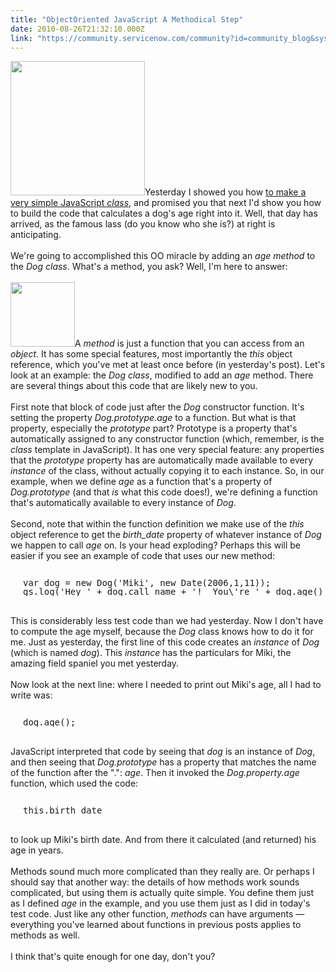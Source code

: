 ```yaml
---
title: "ObjectOriented JavaScript A Methodical Step"
date: 2010-08-26T21:32:10.000Z
link: "https://community.servicenow.com/community?id=community_blog&sys_id=a6ecae65dbd0dbc01dcaf3231f96196a"
---
```

<p><img  alt="" class="jive-image" src="c88d5042db5c9fc03eb27a9e0f961951.iix" style="width: auto; height: 215px;" />Yesterday I showed you how <a href="/community?id=community_blog&sys_id=228c2ae1dbd0dbc01dcaf3231f96197e">to make a very simple JavaScript <i>class</i></a>, and promised you that next I'd show you how to build the code that calculates a dog's age right into it. Well, that day has arrived, as the famous lass (do you know who she is?) at right is anticipating.<br /><br />We're going to accomplished this OO miracle by adding an <i>age method</i> to the <i>Dog class</i>. What's a method, you ask? Well, I'm here to answer:<br /><!--break--><br /><img  alt="" class="jive-image" src="507eb731db18d3041dcaf3231f96199c.iix" style="width: auto; height: 103px;" />A <i>method</i> is just a function that you can access from an <i>object</i>. It has some special features, most importantly the <i>this</i> object reference, which you've met at least once before (in yesterday's post). Let's look at an example: the <i>Dog class</i>, modified to add an <i>age</i> method. There are several things about this code that are likely new to you.<br /><br />First note that block of code just after the <i>Dog</i> constructor function. It's setting the property <i>Dog.prototype.age</i> to a function. But what is that property, especially the <i>prototype</i> part? Prototype is a property that's automatically assigned to any constructor function (which, remember, is the <i>class</i> template in JavaScript). It has one very special feature: any properties that the <i>prototype</i> property has are automatically made available to every <i>instance</i> of the class, without actually copying it to each instance. So, in our example, when we define <i>age</i> as a function that's a property of <i>Dog.prototype</i> (and that <i>is</i> what this code does!), we're defining a function that's automatically available to every instance of <i>Dog</i>. <br /><br />Second, note that within the function definition we make use of the <i>this</i> object reference to get the <i>birth_date</i> property of whatever instance of <i>Dog</i> we happen to call <i>age</i> on. Is your head exploding? Perhaps this will be easier if you see an example of code that uses our new method:<br /><pre style="margin-left:20px;line-height:1;"><br />var dog = new Dog('Miki', new Date(2006,1,11));<br />gs.log('Hey ' + dog.call_name + '!  You\'re ' + dog.age() + ' years old today!');<br /></pre><br />This is considerably less test code than we had yesterday. Now I don't have to compute the age myself, because the <i>Dog</i> class knows how to do it for me. Just as yesterday, the first line of this code creates an <i>instance</i> of <i>Dog</i> (which is named <i>dog</i>). This <i>instance</i> has the particulars for Miki, the amazing field spaniel you met yesterday.<br /><br />Now look at the next line: where I needed to print out Miki's age, all I had to write was:<br /><pre style="margin-left:20px;line-height:1;"><br />dog.age();<br /></pre><br />JavaScript interpreted that code by seeing that <i>dog</i> is an instance of <i>Dog</i>, and then seeing that <i>Dog.prototype</i> has a property that matches the name of the function after the ".": <i>age</i>. Then it invoked the <i>Dog.property.age</i> function, which used the code:<br /><pre style="margin-left:20px;line-height:1;"><br />this.birth_date<br /></pre><br />to look up Miki's birth date. And from there it calculated (and returned) his age in years.<br /><br />Methods sound much more complicated than they really are. Or perhaps I should say that another way: the details of how methods work sounds complicated, but using them is actually quite simple. You define them just as I defined <i>age</i> in the example, and you use them just as I did in today's test code. Just like any other function, <i>methods</i> can have arguments — everything you've learned about functions in previous posts applies to methods as well.<br /><br />I think that's quite enough for one day, don't you?</p>